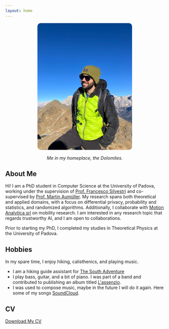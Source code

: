 ```yaml
---
layout: home
---
```


<div style="text-align: center;">
    <img src="images/photos/me_montagna.JPG" alt="Profile Photo" style="width:300px; border-radius:10px;">
    <p style="font-style: italic;">Me in my homeplace, the Dolomites.</p>
</div>

## About Me

Hi! I am a PhD student in Computer Science at the University of Padova,
working under the supervision of [Prof. Francesco Silvestri](https://www.dei.unipd.it/~silvestri/index.html)
and co-supervised by [Prof. Martin Aumüller](https://itu.dk/~maau/).
My research spans both theoretical and applied domains, with a focus on differential privacy,
probability and statistics, and randomized algorithms.
Additionally, I collaborate with [Motion Analytica srl](https://www.motionanalytica.com/en/homepage-en/) on mobility research.
I am interested in any research topic that regards trustworthy AI, and I am open to collaborations.

Prior to starting my PhD, I completed my studies in Theoretical Physics at the University of Padova.

## Hobbies
In my spare time, I enjoy hiking, calisthenics, and playing music.

- I am a hiking guide assistant for [The South Adventure](https://www.thesouthadventures.com)
- I play bass, guitar, and a bit of piano.  I was part of a band and contributed to publishing an album titled [L'assenzio](https://open.spotify.com/track/5JHud3qLhBnuEdVKlqzcY3).
- I was used to compose music, maybe in the future I will do it again. Here some of my songs [SoundCloud](https://soundcloud.com/user-373535867).

## CV
[Download My CV](documents/CV.pdf)
